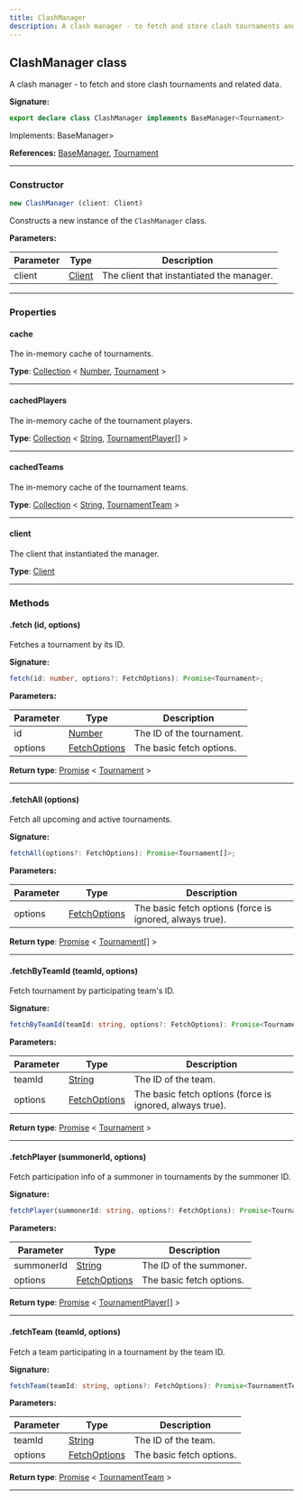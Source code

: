 ```yaml
---
title: ClashManager
description: A clash manager - to fetch and store clash tournaments and related data.
---
```


## ClashManager class

A clash manager - to fetch and store clash tournaments and related data.

**Signature:**

```ts
export declare class ClashManager implements BaseManager<Tournament> 
```

Implements: BaseManager<Tournament>\>

**References:** [BaseManager](/api/BaseManager.md), [Tournament](/api/Tournament.md)

---

### Constructor

```ts
new ClashManager (client: Client)
```

Constructs a new instance of the `ClashManager` class.

**Parameters:**

| Parameter | Type | Description |
| --------- | ---- | ----------- |
| client | [Client](/api/Client.md) | The client that instantiated the manager. |
---

### Properties

#### cache

The in-memory cache of tournaments.



**Type**: [Collection](https://discord.js.org/#/docs/collection/stable/class/Collection) \< [Number](https://developer.mozilla.org/en-US/docs/Web/JavaScript/Reference/Global_Objects/Number), [Tournament](/api/Tournament.md) \>

---

#### cachedPlayers

The in-memory cache of the tournament players.



**Type**: [Collection](https://discord.js.org/#/docs/collection/stable/class/Collection) \< [String](https://developer.mozilla.org/en-US/docs/Web/JavaScript/Reference/Global_Objects/String), [TournamentPlayer](/api/TournamentPlayer.md)[] \>

---

#### cachedTeams

The in-memory cache of the tournament teams.



**Type**: [Collection](https://discord.js.org/#/docs/collection/stable/class/Collection) \< [String](https://developer.mozilla.org/en-US/docs/Web/JavaScript/Reference/Global_Objects/String), [TournamentTeam](/api/TournamentTeam.md) \>

---

#### client

The client that instantiated the manager.



**Type**: [Client](/api/Client.md)

---

### Methods

#### .fetch (id, options)

Fetches a tournament by its ID.




**Signature:**

```ts
fetch(id: number, options?: FetchOptions): Promise<Tournament>;
```

**Parameters:**

| Parameter | Type | Description |
| --------- | ---- | ----------- |
| id | [Number](https://developer.mozilla.org/en-US/docs/Web/JavaScript/Reference/Global_Objects/Number) | The ID of the tournament. |
| options | [FetchOptions](/api/FetchOptions.md) | The basic fetch options. |

**Return type**: [Promise](https://developer.mozilla.org/en-US/docs/Web/JavaScript/Reference/Global_Objects/Promise) \< [Tournament](/api/Tournament.md) \>

---

#### .fetchAll (options)

Fetch all upcoming and active tournaments.




**Signature:**

```ts
fetchAll(options?: FetchOptions): Promise<Tournament[]>;
```

**Parameters:**

| Parameter | Type | Description |
| --------- | ---- | ----------- |
| options | [FetchOptions](/api/FetchOptions.md) | The basic fetch options (force is ignored, always true). |

**Return type**: [Promise](https://developer.mozilla.org/en-US/docs/Web/JavaScript/Reference/Global_Objects/Promise) \< [Tournament](/api/Tournament.md)[] \>

---

#### .fetchByTeamId (teamId, options)

Fetch tournament by participating team's ID.




**Signature:**

```ts
fetchByTeamId(teamId: string, options?: FetchOptions): Promise<Tournament>;
```

**Parameters:**

| Parameter | Type | Description |
| --------- | ---- | ----------- |
| teamId | [String](https://developer.mozilla.org/en-US/docs/Web/JavaScript/Reference/Global_Objects/String) | The ID of the team. |
| options | [FetchOptions](/api/FetchOptions.md) | The basic fetch options (force is ignored, always true). |

**Return type**: [Promise](https://developer.mozilla.org/en-US/docs/Web/JavaScript/Reference/Global_Objects/Promise) \< [Tournament](/api/Tournament.md) \>

---

#### .fetchPlayer (summonerId, options)

Fetch participation info of a summoner in tournaments by the summoner ID.




**Signature:**

```ts
fetchPlayer(summonerId: string, options?: FetchOptions): Promise<TournamentPlayer[]>;
```

**Parameters:**

| Parameter | Type | Description |
| --------- | ---- | ----------- |
| summonerId | [String](https://developer.mozilla.org/en-US/docs/Web/JavaScript/Reference/Global_Objects/String) | The ID of the summoner. |
| options | [FetchOptions](/api/FetchOptions.md) | The basic fetch options. |

**Return type**: [Promise](https://developer.mozilla.org/en-US/docs/Web/JavaScript/Reference/Global_Objects/Promise) \< [TournamentPlayer](/api/TournamentPlayer.md)[] \>

---

#### .fetchTeam (teamId, options)

Fetch a team participating in a tournament by the team ID.




**Signature:**

```ts
fetchTeam(teamId: string, options?: FetchOptions): Promise<TournamentTeam>;
```

**Parameters:**

| Parameter | Type | Description |
| --------- | ---- | ----------- |
| teamId | [String](https://developer.mozilla.org/en-US/docs/Web/JavaScript/Reference/Global_Objects/String) | The ID of the team. |
| options | [FetchOptions](/api/FetchOptions.md) | The basic fetch options. |

**Return type**: [Promise](https://developer.mozilla.org/en-US/docs/Web/JavaScript/Reference/Global_Objects/Promise) \< [TournamentTeam](/api/TournamentTeam.md) \>

---

